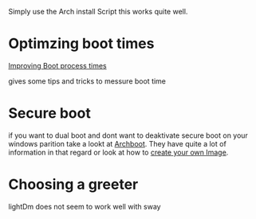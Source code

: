 



Simply use the Arch install Script this works quite well. 

# Optimzing boot times 

[Improving Boot process times](https://wiki.archlinux.org/title/Improving_performance/Boot_process)

 gives some tips and tricks to messure boot time 
# Secure boot

if you want to dual boot and dont want to deaktivate secure boot on your windows parition take a lookt at [Archboot](https://archboot.com/). They have quite a lot of information in that regard or look at how to [create your own Image](./creating-Image.md).



# Choosing a greeter

lightDm does not seem to work well with sway 
